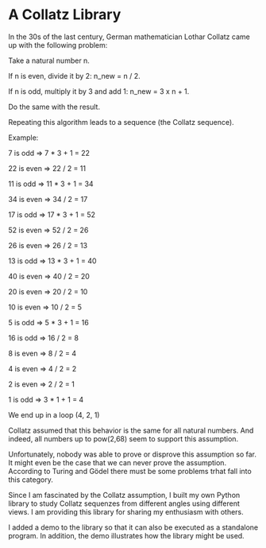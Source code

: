 # A Collatz Library

In the 30s of the last century, German mathematician Lothar Collatz came up with the following problem:

Take a natural number n.

If n is even, divide it by 2: n_new = n / 2.

If n is odd, multiply it by 3 and add 1: n_new = 3 x n + 1.

Do the same with the result.

Repeating this algorithm leads to a sequence (the Collatz sequence).

Example:

7 is odd      => 7 * 3 + 1 = 22

22 is even    => 22 / 2 = 11

11 is odd     => 11 * 3 + 1 = 34

34 is even    => 34 / 2 = 17

17 is odd     => 17 * 3 + 1 = 52

52 is even    => 52 / 2 = 26

26 is even    => 26 / 2 = 13

13 is odd     => 13 * 3 + 1 = 40

40 is even    => 40 / 2 = 20

20 is even    => 20 / 2 = 10

10 is even    => 10 / 2 = 5

5 is odd      => 5 * 3 + 1 = 16

16 is odd     => 16 / 2 = 8

8 is even     => 8 / 2 = 4

4 is even     => 4 / 2 = 2

2 is even     => 2 / 2 = 1

1 is odd      => 3 * 1 + 1 = 4 


We end up in a loop (4, 2, 1)

Collatz assumed that this behavior is the same for all natural numbers.
And indeed, all numbers up to pow(2,68) seem to support this assumption.

Unfortunately, nobody was able to prove or disprove this assumption so far.
It might even be the case that we can never prove the assumption. According to
Turing and Gödel there must be some problems trhat fall into this category.

Since I am fascinated by the Collatz assumption, I built my own Python library to study
Collatz sequenzes from different angles using different views. I am providing this library
for sharing my enthusiasm with others.

I added a demo to the library so that it can also be executed as a standalone program.
In addition, the demo illustrates how the library might be used.



